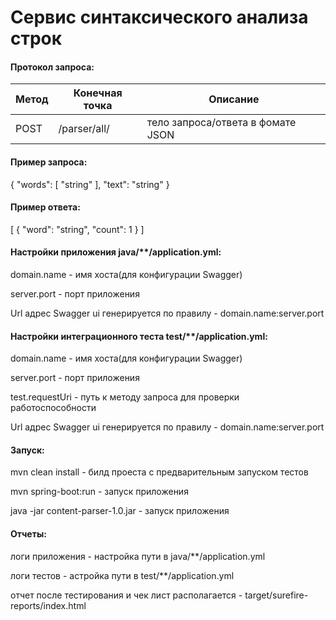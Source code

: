 # Сервис синтаксического анализа строк

#### Протокол запроса:

| Метод | Конечная точка | Описание |
| --- | --- | --- |
| POST | /parser/all/ | тело запроса/ответа в фомате JSON |

#### Пример запроса:
{
"words": [
"string"
],
"text": "string"
}

#### Пример ответа:
[
{
"word": "string",
"count": 1
}
]

#### Настройки приложения java/**/application.yml:
domain.name - имя хоста(для конфигурации Swagger)

server.port - порт приложения

Url адрес Swagger ui генерируется по правилу - domain.name:server.port

#### Настройки интеграционного теста test/**/application.yml:
domain.name - имя хоста(для конфигурации Swagger)

server.port - порт приложения

test.requestUri - путь к методу запроса для проверки работоспособности

Url адрес Swagger ui генерируется по правилу - domain.name:server.port

#### Запуск:
mvn clean install - билд проеста с предварительным запуском тестов

mvn spring-boot:run - запуск приложения

java -jar content-parser-1.0.jar - запуск приложения

#### Отчеты:
логи приложения - настройка пути в java/**/application.yml

логи тестов - астройка пути в test/**/application.yml

отчет после тестирования и чек лист располагается - target/surefire-reports/index.html


